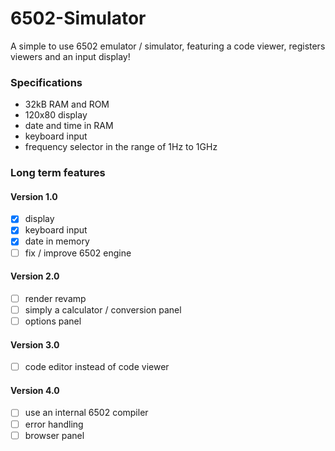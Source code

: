 # 6502-Simulator
A simple to use 6502 emulator / simulator, featuring a code viewer, registers viewers
and an input display!

### Specifications
- 32kB RAM and ROM
- 120x80 display
- date and time in RAM
- keyboard input
- frequency selector in the range of 1Hz to 1GHz

### Long term features

#### Version 1.0
- [x] display
- [x] keyboard input
- [x] date in memory
- [ ] fix / improve 6502 engine

#### Version 2.0
- [ ] render revamp
- [ ] simply a calculator / conversion panel
- [ ] options panel

#### Version 3.0
- [ ] code editor instead of code viewer

#### Version 4.0
- [ ] use an internal 6502 compiler
- [ ] error handling
- [ ] browser panel
